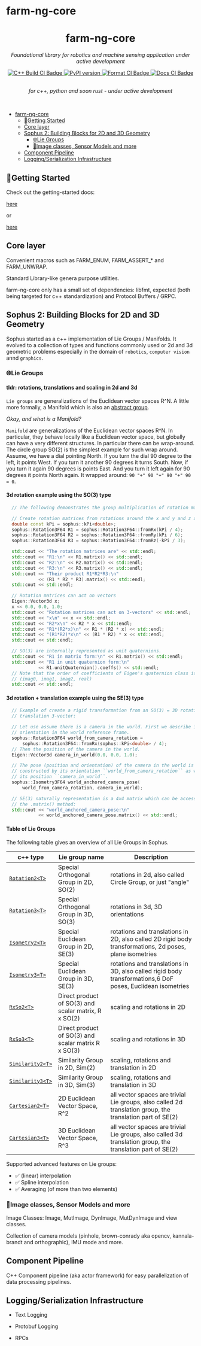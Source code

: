 # farm-ng-core
<h1 align="center"> farm-ng-core </h1>

<p align="center">
  <i> Foundational library for robotics and machine sensing application
      under active development </i>
</p>

<div align="center">

<a href="https://github.com/farm-ng/farm-ng-core/actions/workflows/ci.yml">
  <img src="https://github.com/farm-ng/farm-ng-core/actions/workflows/ci.yml/badge.svg"
       alt="C++ Build CI Badge"/>
</a>

<a href="https://pypi.org/project/farm-ng-core">
  <img src="https://badge.fury.io/py/farm-ng-core.svg"
       alt="PyPI version"/>
</a>

<a href="https://github.com/farm-ng/farm-ng-core/actions/workflows/format.yml">
  <img src="https://github.com/farm-ng/farm-ng-core/actions/workflows/format.yml/badge.svg"
       alt="Format CI Badge"/>
</a>
<a href="https://github.com/farm-ng/farm-ng-core/actions/workflows/docs.yml">
  <img src="https://github.com/farm-ng/farm-ng-core/actions/workflows/docs.yml/badge.svg"
       alt="Docs CI Badge"/>
</a>
</div>

<br>
<p align="center"><i> for c++, python and soon rust - under active development </i>
</p>
<br>


- [farm-ng-core](#farm-ng-core)
  - [👟Getting Started](#getting-started)
  - [Core layer](#core-layer)
  - [Sophus 2: Building Blocks for 2D and 3D Geometry](#sophus-2-building-blocks-for-2d-and-3d-geometry)
    - [🌐Lie Groups](#lie-groups)
    - [🌁Image classes, Sensor Models and more](#image-classes-sensor-models-and-more)
  - [Component Pipeline](#component-pipeline)
  - [Logging/Serialization Infrastructure](#loggingserialization-infrastructure)

## 👟Getting Started

Check out the getting-started docs:

[here](docs/docs/intro.md)

or

[here](https://farm-ng.github.io/farm-ng-core/docs/intro)




## Core layer

Convenient macros such as FARM_ENUM, FARM_ASSERT_* and FARM_UNWRAP.

Standard Library-like genera purpose utilities.

farm-ng-core only has a small set of dependencies: libfmt, expected
(both being targeted for c++ standardization) and Protocol Buffers /
GRPC.

## Sophus 2: Building Blocks for 2D and 3D Geometry

Sophus started as a c++ implementation of Lie Groups / Manifolds. It evolved to a
collection of types and functions commonly used or 2d and 3d geometric problems
especially in the domain of `robotics`, `computer vision` annd `graphics`.

### 🌐Lie Groups


#### tldr: rotations, translations and scaling in 2d and 3d

`Lie groups` are generalizations of the Euclidean vector spaces R^N. A little
more formally, a Manifold which is also an [abstract group](https://en.wikipedia.org/wiki/Group_theory#Abstract_groups).

*Okay, and what is a Manifold?*

`Manifold` are generalizations of the Euclidean vector spaces R^N. In
particular, they behave locally like a Euclidean vector space, but globally
can have a very different structures. In particular there can be wrap-around.
The circle group SO(2) is the simplest example for such wrap around. Assume,
we have a dial pointing North. If you turn the dial 90 degree to the left, it
points West. If you turn it another 90 degrees it turns South. Now, if you turn
it again 90 degrees is points East. And you turn it left again for 90 degrees it
points North again. It wrapped around: `90 "+" 90 "+" 90 "+" 90 = 0`.

#### 3d rotation example using the SO(3) type

```c++
  // The following demonstrates the group multiplication of rotation matrices

  // Create rotation matrices from rotations around the x and y and z axes:
  double const kPi = sophus::kPi<double>;
  sophus::Rotation3F64 R1 = sophus::Rotation3F64::fromRx(kPi / 4);
  sophus::Rotation3F64 R2 = sophus::Rotation3F64::fromRy(kPi / 6);
  sophus::Rotation3F64 R3 = sophus::Rotation3F64::fromRz(-kPi / 3);

  std::cout << "The rotation matrices are" << std::endl;
  std::cout << "R1:\n" << R1.matrix() << std::endl;
  std::cout << "R2:\n" << R2.matrix() << std::endl;
  std::cout << "R3:\n" << R3.matrix() << std::endl;
  std::cout << "Their product R1*R2*R3:\n"
            << (R1 * R2 * R3).matrix() << std::endl;
  std::cout << std::endl;

  // Rotation matrices can act on vectors
  Eigen::Vector3d x;
  x << 0.0, 0.0, 1.0;
  std::cout << "Rotation matrices can act on 3-vectors" << std::endl;
  std::cout << "x\n" << x << std::endl;
  std::cout << "R2*x\n" << R2 * x << std::endl;
  std::cout << "R1*(R2*x)\n" << R1 * (R2 * x) << std::endl;
  std::cout << "(R1*R2)*x\n" << (R1 * R2) * x << std::endl;
  std::cout << std::endl;

  // SO(3) are internally represented as unit quaternions.
  std::cout << "R1 in matrix form:\n" << R1.matrix() << std::endl;
  std::cout << "R1 in unit quaternion form:\n"
            << R1.unitQuaternion().coeffs() << std::endl;
  // Note that the order of coefficients of Eigen's quaternion class is
  // (imag0, imag1, imag2, real)
  std::cout << std::endl;
```

#### 3d rotation + translation example using the SE(3) type

```c++
  // Example of create a rigid transformation from an SO(3) = 3D rotation and a
  // translation 3-vector:

  // Let use assume there is a camera in the world. First we describe its
  // orientation in the world reference frame.
  sophus::Rotation3F64 world_from_camera_rotation =
      sophus::Rotation3F64::fromRx(sophus::kPi<double> / 4);
  // Then the position of the camera in the world.
  Eigen::Vector3d camera_in_world(0.0, 0.0, 1.0);

  // The pose (position and orientation) of the camera in the world is
  // constructed by its orientation ``world_from_camera_rotation`` as well as
  // its position ``camera_in_world``.
  sophus::Isometry3F64 world_anchored_camera_pose(
      world_from_camera_rotation, camera_in_world);

  // SE(3) naturally representation is a 4x4 matrix which can be accessed using
  // the .matrix() method:
  std::cout << "world_anchored_camera_pose:\n"
            << world_anchored_camera_pose.matrix() << std::endl;
```

#### Table of Lie Groups

The following table gives an overview of all Lie Groups in Sophus.

| c++ type                                      | Lie group name                                       | Description                                                                                                |
| ----------------------------------------------|------------------------------------------------------| ---------------------------------------------------------------------------------------------------------- |
| [`Rotation2<T>`](cpp/sophus/lie/so2.h)              | Special Orthogonal Group in 2D, SO(2)                | rotations in 2d, also called Circle Group, or just "angle"                                                 |
| [`Rotation3<T>`](cpp/sophus/lie/so3.h)              | Special Orthogonal Group in 3D, SO(3)                | rotations in 3d, 3D orientations                                                                           |
| [`Isometry2<T>`](cpp/sophus/lie/se2.h)              | Special Euclidean Group in 2D, SE(3)                 | rotations and translations in 2D, also called 2D rigid body transformations, 2d poses, plane isometries    |
| [`Isometry3<T>`](cpp/sophus/lie/se3.h)              | Special Euclidean Group in 3D, SE(3)                 | rotations and translations in 3D, also called rigid body transformations,6 DoF poses, Euclidean isometries |
| [`RxSo2<T>`](cpp/sophus/lie/rxso2.h)          | Direct product of SO(3) and scalar matrix, R x SO(2) | scaling and rotations in 2D                                                                                |
| [`RxSo3<T>`](cpp/sophus/lie/rxso3.h)          | Direct product of SO(3) and scalar matrix  R x SO(3) | scaling and rotations in 3D                                                                                |
| [`Similarity2<T>`](cpp/sophus/lie/sim2.h)            | Similarity Group in 2D, Sim(2)                       | scaling, rotations and translation in 2D                                                                   |
| [`Similarity3<T>`](cpp/sophus/lie/sim3.h)            | Similarity Group in 3D, Sim(3)                       | scaling, rotations and translation in 3D                                                                   |
| [`Cartesian2<T>`](cpp/sophus/lie/cartesian.h) | 2D Euclidean Vector Space, R^2                       | all vector spaces are trivial Lie groups, also called 2d translation group, the translation part of SE(2)  |
| [`Cartesian3<T>`](cpp/sophus/lie/cartesian.h) | 3D Euclidean Vector Space, R^3                       | all vector spaces are trivial Lie groups, also called 3d translation group, the translation part of SE(2)  |

Supported advanced features on Lie groups:

- ✅ (linear) interpolation
- ✅ Spline interpolation
- ✅ Averaging (of more than two elements)


### 🌁Image classes, Sensor Models and more

Image Classes: Image, MutImage, DynImage, MutDynImage and view classes.

Collection of camera models (pinhole, brown-conrady aka opencv,
kannala-brandt and orthographic), IMU mode and more.

## Component Pipeline

C++ Component pipeline (aka actor framework) for easy parallelization of data
processing pipelines.

## Logging/Serialization Infrastructure

 - Text Logging

 - Protobuf Logging

 - RPCs
